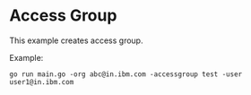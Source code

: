 # Access Group

This example creates access group.

Example: 

```
go run main.go -org abc@in.ibm.com -accessgroup test -user user1@in.ibm.com
```




